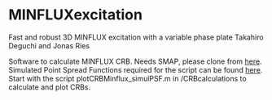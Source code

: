 # MINFLUXexcitation
Fast and robust 3D MINFLUX excitation with a variable phase plate
Takahiro Deguchi and Jonas Ries

Software to calculate MINFLUX CRB. Needs SMAP, please clone from [here](https://github.com/jries/SMAP). Simulated Point Spread Functions required for the script can be found [here](https://ucloud.univie.ac.at/index.php/s/ZyedA9whJOqdKbg). Start with the script plotCRBMinflux_simulPSF.m in /CRBcalculations to calculate and plot CRBs. 

